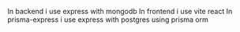 In backend i use express with mongodb
In frontend i use vite react
In prisma-express i use express with postgres using prisma orm 
